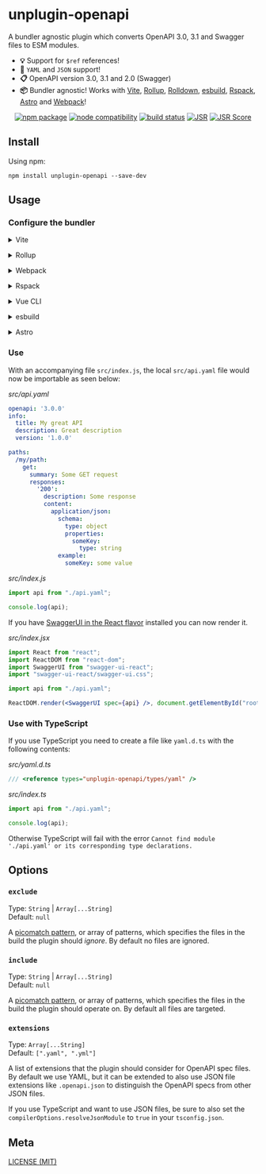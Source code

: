 # unplugin-openapi

A bundler agnostic plugin which converts OpenAPI 3.0, 3.1 and Swagger files to ESM modules.

- **💡** Support for `$ref` references!
- **🤖** `YAML` and `JSON` support!
- **📋** OpenAPI version 3.0, 3.1 and 2.0 (Swagger)
- **📦** Bundler agnostic! Works with [Vite](https://vitejs.dev/), [Rollup](https://rollupjs.org/), [Rolldown](https://rolldown.rs/), [esbuild](https://esbuild.github.io/), [Rspack](https://rspack.dev/), [Astro](https://astro.build/) and [Webpack](https://webpack.js.org/)!

<p align="center">
  <a href="https://npmjs.com/package/unplugin-openapi"><img src="https://img.shields.io/npm/v/unplugin-openapi.svg" alt="npm package"></a>
  <a href="https://nodejs.org/en/about/releases/"><img src="https://img.shields.io/node/v/unplugin-openapi.svg" alt="node compatibility"></a>
  <a href="https://github.com/zauni/unplugin-openapi/actions/workflows/ci.yml"><img src="https://github.com/zauni/unplugin-openapi/actions/workflows/ci.yml/badge.svg?branch=main" alt="build status"></a>
  <a href="https://jsr.io/@zauni/unplugin-openapi"><img src="https://jsr.io/badges/@zauni/unplugin-openapi" alt="JSR"></a>
  <a href="https://jsr.io/@zauni/unplugin-openapi"><img src="https://jsr.io/badges/@zauni/unplugin-openapi/score" alt="JSR Score"></a>
</p>

## Install

Using npm:

```console
npm install unplugin-openapi --save-dev
```

## Usage

### Configure the bundler

<details>
<summary>Vite</summary><br>

```ts
// vite.config.ts
import openapi from 'unplugin-openapi/vite'

export default defineConfig({
  plugins: [
    openapi(),
  ],
})
```

<br></details>

<details>
<summary>Rollup</summary><br>

```ts
// rollup.config.js
import openapi from 'unplugin-openapi/rollup'

export default {
  plugins: [
    openapi(),
  ],
}
```

<br></details>

<details>
<summary>Webpack</summary><br>

```ts
// webpack.config.js
module.exports = {
  /* ... */
  plugins: [
    require('unplugin-openapi/webpack')()
  ]
}
```

<br></details>

<details>
<summary>Rspack</summary><br>

```ts
// rspack.config.js
module.exports = {
  /* ... */
  plugins: [
    require('unplugin-openapi/rspack')()
  ]
}
```

<br></details>

<details>
<summary>Vue CLI</summary><br>

```ts
// vue.config.js
module.exports = {
  configureWebpack: {
    plugins: [
      require('unplugin-openapi/webpack')(),
    ],
  },
}
```

<br></details>

<details>
<summary>esbuild</summary><br>

```ts
// esbuild.config.js
import { build } from 'esbuild'
import openapi from 'unplugin-openapi/esbuild'

build({
  plugins: [openapi()],
})
```

<br></details>

<details>
<summary>Astro</summary><br>

```ts
// astro.config.mjs
import { defineConfig } from 'astro/config';
import openapi from 'unplugin-openapi/astro'

export default defineConfig({
  integrations: [
    openapi(),
  ],
})
```

<br></details>

### Use

With an accompanying file `src/index.js`, the local `src/api.yaml` file would
now be importable as seen below:

_src/api.yaml_

```yaml
openapi: '3.0.0'
info:
  title: My great API
  description: Great description
  version: '1.0.0'

paths:
  /my/path:
    get:
      summary: Some GET request
      responses:
        '200':
          description: Some response
          content:
            application/json:
              schema:
                type: object
                properties:
                  someKey:
                    type: string
              example:
                someKey: some value
```

_src/index.js_

```js
import api from "./api.yaml";

console.log(api);
```

If you have
[SwaggerUI in the React flavor](https://www.npmjs.com/package/swagger-ui-react)
installed you can now render it.

_src/index.jsx_

```jsx
import React from "react";
import ReactDOM from "react-dom";
import SwaggerUI from "swagger-ui-react";
import "swagger-ui-react/swagger-ui.css";

import api from "./api.yaml";

ReactDOM.render(<SwaggerUI spec={api} />, document.getElementById("root"));
```

### Use with TypeScript

If you use TypeScript you need to create a file like `yaml.d.ts` with the
following contents:

_src/yaml.d.ts_

```ts
/// <reference types="unplugin-openapi/types/yaml" />
```

_src/index.ts_

```ts
import api from "./api.yaml";

console.log(api);
```

Otherwise TypeScript will fail with the error
`Cannot find module './api.yaml' or its corresponding type declarations.`

## Options

### `exclude`

Type: `String` | `Array[...String]`<br>
Default: `null`

A [picomatch pattern](https://github.com/micromatch/picomatch), or array of patterns, which specifies the files in the build the plugin should _ignore_. By default no files are ignored.

### `include`

Type: `String` | `Array[...String]`<br>
Default: `null`

A [picomatch pattern](https://github.com/micromatch/picomatch), or array of patterns, which specifies the files in the build the plugin should operate on. By default all files are targeted.

### `extensions`

Type: `Array[...String]`<br>
Default: `[".yaml", ".yml"]`

A list of extensions that the plugin should consider for OpenAPI spec files. By default we use YAML, but it can be extended to also use JSON file extensions like `.openapi.json` to distinguish the OpenAPI specs from other JSON files.

If you use TypeScript and want to use JSON files, be sure to also set the `compilerOptions.resolveJsonModule` to `true` in your `tsconfig.json`.

## Meta

[LICENSE (MIT)](/LICENSE)
